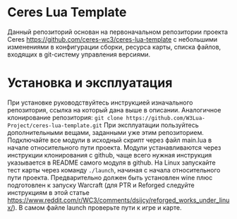 # Ceres Lua Template

Данный репозиторий основан на первоначальном репозитории проекта Ceres https://github.com/ceres-wc3/ceres-lua-template с небольшими изменениями в конфигурации сборки, ресурса карты, списка файлов, входящих в git-систему управления версиями.

# Установка и эксплуатация

При установке руководствуйтесь инструкцией изначального репозитория, ссылка на который дана выше в описании. Аналогичное клонирование репозитория: `git clone https://github.com/W3Lua-Project/ceres-lua-template.git`
При эксплуатации пользуйтесь дополнительными вещами, заданными уже этим репозиторием. Подключайте все модули в исходный скрипт через файл main.lua в начале относительного пути проекта. Модули устанавливаются через инструкции клонирования с github, чаще всего нужная инструкция указывается в README самого модуля в github.
На Linux запускайте тест карты через команду `./launch`, начиная с начала относительного пути проекта. Предварительно должен быть установлен wine плюс подготовлен к запуску Warcraft (для PTR и Reforged следуйте инструкциям в этой статье https://www.reddit.com/r/WC3/comments/dsijcy/reforged_works_under_linux/). В самом файле launch проверьте пути к игре и карте.